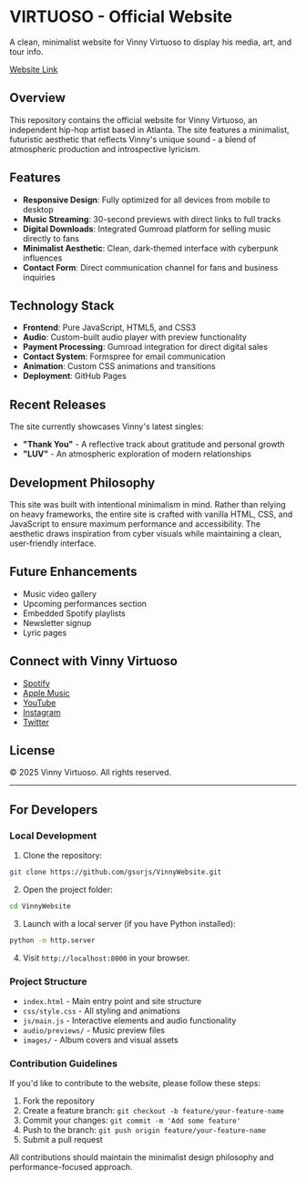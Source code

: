 # VIRTUOSO - Official Website

A clean, minimalist website for Vinny Virtuoso to display his media, art, and tour info.

[Website Link](https://vinny-virtuoso.vercel.app/)

## Overview

This repository contains the official website for Vinny Virtuoso, an independent hip-hop artist based in Atlanta. The site features a minimalist, futuristic aesthetic that reflects Vinny's unique sound - a blend of atmospheric production and introspective lyricism.

## Features

- **Responsive Design**: Fully optimized for all devices from mobile to desktop
- **Music Streaming**: 30-second previews with direct links to full tracks
- **Digital Downloads**: Integrated Gumroad platform for selling music directly to fans
- **Minimalist Aesthetic**: Clean, dark-themed interface with cyberpunk influences
- **Contact Form**: Direct communication channel for fans and business inquiries

## Technology Stack

- **Frontend**: Pure JavaScript, HTML5, and CSS3
- **Audio**: Custom-built audio player with preview functionality
- **Payment Processing**: Gumroad integration for direct digital sales
- **Contact System**: Formspree for email communication
- **Animation**: Custom CSS animations and transitions
- **Deployment**: GitHub Pages

## Recent Releases

The site currently showcases Vinny's latest singles:

- **"Thank You"** - A reflective track about gratitude and personal growth
- **"LUV"** - An atmospheric exploration of modern relationships

## Development Philosophy

This site was built with intentional minimalism in mind. Rather than relying on heavy frameworks, the entire site is crafted with vanilla HTML, CSS, and JavaScript to ensure maximum performance and accessibility. The aesthetic draws inspiration from cyber visuals while maintaining a clean, user-friendly interface.

## Future Enhancements

- Music video gallery
- Upcoming performances section
- Embedded Spotify playlists
- Newsletter signup
- Lyric pages

## Connect with Vinny Virtuoso

- [Spotify](https://open.spotify.com/artist/50ZkNr2NdgCRlcJbFqRUCV)
- [Apple Music](https://music.apple.com/us/artist/vinny/1453764)
- [YouTube](https://www.youtube.com/@vinnyvirtuoso)
- [Instagram](https://instagram.com/vinnyvirtuoso)
- [Twitter](https://x.com/vinnyvirtuoso)

## License

© 2025 Vinny Virtuoso. All rights reserved.

---

## For Developers

### Local Development

1. Clone the repository:
```bash
git clone https://github.com/gsurjs/VinnyWebsite.git
```

2. Open the project folder:
```bash
cd VinnyWebsite
```

3. Launch with a local server (if you have Python installed):
```bash
python -m http.server
```

4. Visit `http://localhost:8000` in your browser.

### Project Structure

- `index.html` - Main entry point and site structure
- `css/style.css` - All styling and animations
- `js/main.js` - Interactive elements and audio functionality
- `audio/previews/` - Music preview files
- `images/` - Album covers and visual assets

### Contribution Guidelines

If you'd like to contribute to the website, please follow these steps:

1. Fork the repository
2. Create a feature branch: `git checkout -b feature/your-feature-name`
3. Commit your changes: `git commit -m 'Add some feature'`
4. Push to the branch: `git push origin feature/your-feature-name`
5. Submit a pull request

All contributions should maintain the minimalist design philosophy and performance-focused approach.